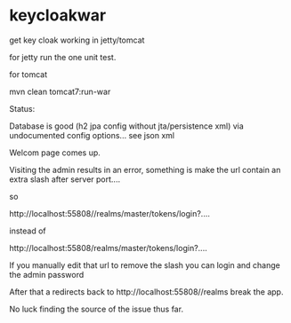 keycloakwar
=============

get key cloak working in jetty/tomcat

for jetty run the one unit test.

for tomcat

mvn clean tomcat7:run-war

Status:

Database is good (h2 jpa config without jta/persistence xml) via undocumented config options... see json xml

Welcom page comes up.

Visiting the admin results in an error, something is make the url contain an extra slash after server port....

so

http://localhost:55808//realms/master/tokens/login?....

instead of 

http://localhost:55808/realms/master/tokens/login?....

If you manually edit that url to remove the slash you can login and change the admin password

After that a redirects back to http://localhost:55808//realms break the app.

No luck finding the source of the issue thus far.

